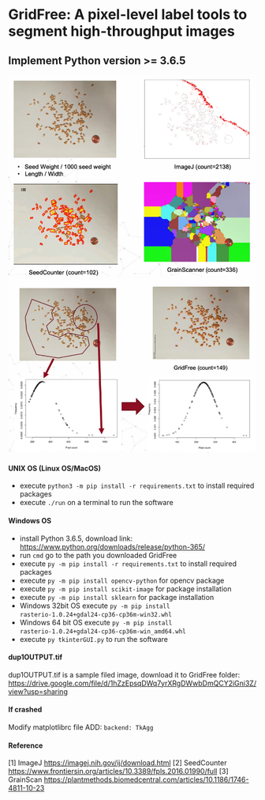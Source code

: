 # GridFree: A pixel-level label tools to segment high-throughput images
## Implement Python version >= 3.6.5
<!--![screenshot](https://raw.githubusercontent.com/12HuYang/FreeCADITS/master/Training_intro.png)-->
![screenshot](https://raw.githubusercontent.com/12HuYang/GridFree/master/compare.png)
![screenshot](https://raw.githubusercontent.com/12HuYang/GridFree/master/normaldistribution.png)
<!--#### RUN ```pip3 install plantlabeller``` to install from terminal, if you cannot run ```pip3```, use ```python3 -m pip install plantlabeller```.
#### Linux user may need to use ```sudo pip3 install plantlabeller``` or ```sudo python3 -m pip install plantlabeller```.-->
#### UNIX OS (Linux OS/MacOS)
* execute ```python3 -m pip install -r requirements.txt``` to install required packages
* execute ```./run``` on a terminal to run the software
#### Windows OS 
* install Python 3.6.5, download link: https://www.python.org/downloads/release/python-365/
* run ```cmd``` go to the path you downloaded GridFree
* execute ```py -m pip install -r requirements.txt``` to install required packages
* execute ```py -m pip install opencv-python``` for opencv package
* execute ```py -m pip install scikit-image``` for package installation
* execute ```py -m pip install sklearn``` for package installation
* Windows 32bit OS execute ```py -m pip install rasterio‑1.0.24+gdal24‑cp36‑cp36m‑win32.whl```
* Windows 64 bit OS execute ```py -m pip install rasterio‑1.0.24+gdal24‑cp36‑cp36m‑win_amd64.whl```
* execute ```py tkinterGUI.py``` to run the software
#### dup1OUTPUT.tif 
dup1OUTPUT.tif is a sample filed image, download it to GridFree folder:
https://drive.google.com/file/d/1hZzEpsqDWq7yrXRgDWwbDmQCY2iGni3Z/view?usp=sharing


<!---#### ***GDAL instllation instruction:***
1. RUN ```pip3 install GDAL==2.4.2```
   - if failed with error: > gdal-config not found
   - go to step 2.
2. RUN ```brew install gdal```, go to step 1
   - if failed with "gcc" go to step 3
3. RUN ```brew reinstall gcc```, go to step 1--->
#### If crashed
Modify matplotlibrc file ADD: ```backend: TkAgg```
#### Reference
[1] ImageJ https://imagej.nih.gov/ij/download.html
[2] SeedCounter https://www.frontiersin.org/articles/10.3389/fpls.2016.01990/full
[3] GrainScan https://plantmethods.biomedcentral.com/articles/10.1186/1746-4811-10-23
